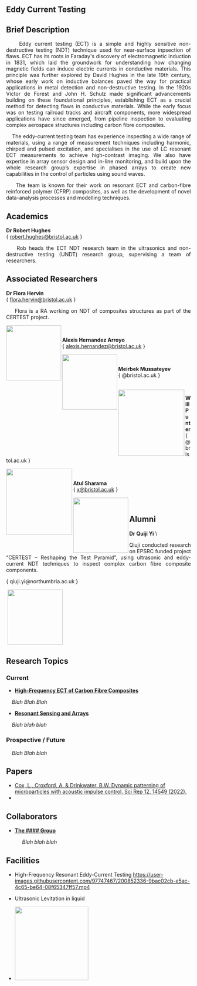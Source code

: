 ## Eddy Current Testing

## Brief Description
<p align="justify">&nbsp;&nbsp;&nbsp;&nbsp;Eddy current testing (ECT) is a simple and highly sensitive non-destructive testing (NDT) technique used for near-surface inpsection of flaws.  ECT has its roots in Faraday's discovery of electromagnetic induction in 1831, which laid the groundwork for understanding how changing magnetic fields can induce electric currents in conductive materials. This principle was further explored by David Hughes in the late 19th century, whose early work on inductive balances paved the way for practical applications in metal detection and non-destructive testing. In the 1920s Victor de Forest and John H. Schulz made significant advancements building on these foundational principles, establishing ECT as a crucial method for detecting flaws in conductive materials. While the early focus was on testing railroad tracks and aircraft components, more widespread applications have since emerged, from pipeline inspection to evaluating complex aerospace structures including carbon fibre composites.

<p align="justify">&nbsp;&nbsp;&nbsp;&nbsp;The eddy-current testing team has experience inspecting a wide range of materials, using a range of measurement techniques including harmonic, chirped and pulsed excitation, and specialises in the use of LC resonant ECT measurements to achieve high-contrast imaging. We also have expertise in array sensor design and in-line monitoring, and build upon the whole research group’s expertise in phased arrays to create new capabilities in the control of particles using sound waves.</p>

<p align="justify">&nbsp;&nbsp;&nbsp;&nbsp;The team is known for their work on resonant ECT and carbon-fibre reinforced polymer (CFRP) composites, as well as the development of novel data-analysis processes and modelling techniques. </p>

## Academics
**Dr Robert Hughes**  
   { robert.hughes@bristol.ac.uk }
   <p align="justify">&nbsp;&nbsp;&nbsp;&nbsp;Rob heads the ECT NDT research team in the ultrasonics and non-destructive testing (UNDT) research group, supervising a team of researchers.</p>

## Associated Researchers
**Dr Flora Hervin**  
   { flora.hervin@bristol.ac.uk }
   <p align="justify">&nbsp;&nbsp;&nbsp;&nbsp;Flora is a RA working on NDT of composites structures as part of the CERTEST project.</p>

&nbsp;&nbsp;<img align="left" src = "" width ="150">   

**Alexis Hernandez Arroyo**  
   { alexis.hernandez@bristol.ac.uk } 

&nbsp;&nbsp;<img align="left" src = "" width ="150">   

**Meirbek Mussateyev** \
   { @bristol.ac.uk }

&nbsp;&nbsp;&nbsp;&nbsp;<img align="left" src = "" width ="180">

**Will Punter** \
   { @bristol.ac.uk }

&nbsp;&nbsp;&nbsp;&nbsp;<img align="left" src = "" width ="180">

**Atul Sharama** \
   { x@bristol.ac.uk }

&nbsp;&nbsp;&nbsp;&nbsp;<img align="left" src = "" width ="150">

## Alumni
**Dr Quiji Yi** \
<p align="justify">Qiuji conducted research on EPSRC funded project “CERTEST – Reshaping the Test Pyramid”, using ultrasonic and eddy-current NDT techniques to inspect complex carbon fibre composite components.</p>
   { qiuji.yi@northumbria.ac.uk }

&nbsp;<img src = "" width ="150">

## Research Topics
### Current

 - <ins>**High-Frequency ECT of Carbon Fibre Composites**</ins> 

*<p align="justify">&nbsp;&nbsp;&nbsp;&nbsp;Blah Blah Blah</p>*


 - <ins>**Resonant Sensing and Arrays**</ins>

*<p align="justify">&nbsp;&nbsp;&nbsp;&nbsp;Blah blah blah</p>*


### Prospective / Future
 *<p align="justify">&nbsp;&nbsp;&nbsp;&nbsp;Blah Blah blah </p>*

## Papers
 - [Cox, L., Croxford, A. & Drinkwater, B.W. Dynamic patterning of microparticles with acoustic impulse control. Sci Rep 12, 14549 (2022).](https://www.nature.com/articles/s41598-022-18554-5)
 - 

## Collaborators

- <ins>**The #### Group**</ins>
 *<p align="justify">&nbsp;&nbsp;&nbsp;&nbsp; Blah blah blah</p>*


## Facilities 
- High-Frequency Resonant Eddy-Current Testing
https://user-images.githubusercontent.com/97747467/200852336-9bac02cb-e5ac-4c65-be64-08f65347ff57.mp4

- Ultrasonic Levitation in liquid
- <img src= "https://user-images.githubusercontent.com/97747467/200853105-03439dc3-e5ed-4e4f-b200-38a135de1adb.png" width = "200">
